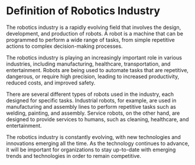 Definition of Robotics Industry
=======================================================================

The robotics industry is a rapidly evolving field that involves the design, development, and production of robots. A robot is a machine that can be programmed to perform a wide range of tasks, from simple repetitive actions to complex decision-making processes.

The robotics industry is playing an increasingly important role in various industries, including manufacturing, healthcare, transportation, and entertainment. Robots are being used to automate tasks that are repetitive, dangerous, or require high precision, leading to increased productivity, reduced costs, and improved safety.

There are several different types of robots used in the industry, each designed for specific tasks. Industrial robots, for example, are used in manufacturing and assembly lines to perform repetitive tasks such as welding, painting, and assembly. Service robots, on the other hand, are designed to provide services to humans, such as cleaning, healthcare, and entertainment.

The robotics industry is constantly evolving, with new technologies and innovations emerging all the time. As the technology continues to advance, it will be important for organizations to stay up-to-date with emerging trends and technologies in order to remain competitive.

